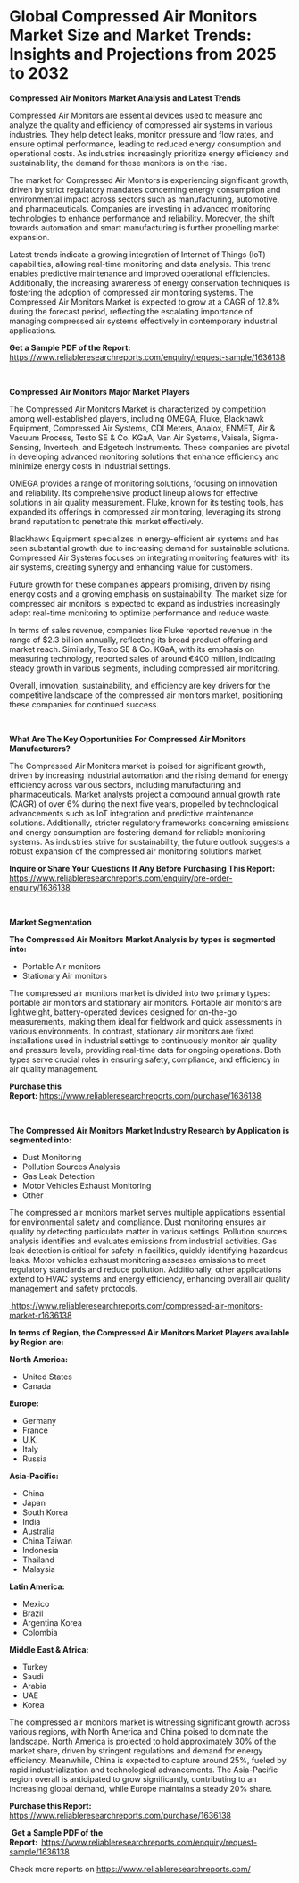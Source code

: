 <p><h1>Global Compressed Air Monitors Market Size and Market Trends: Insights and Projections from 2025 to 2032</h1></p><p><strong>Compressed Air Monitors Market Analysis and Latest Trends</strong></p>
<p><p>Compressed Air Monitors are essential devices used to measure and analyze the quality and efficiency of compressed air systems in various industries. They help detect leaks, monitor pressure and flow rates, and ensure optimal performance, leading to reduced energy consumption and operational costs. As industries increasingly prioritize energy efficiency and sustainability, the demand for these monitors is on the rise.</p><p>The market for Compressed Air Monitors is experiencing significant growth, driven by strict regulatory mandates concerning energy consumption and environmental impact across sectors such as manufacturing, automotive, and pharmaceuticals. Companies are investing in advanced monitoring technologies to enhance performance and reliability. Moreover, the shift towards automation and smart manufacturing is further propelling market expansion.</p><p>Latest trends indicate a growing integration of Internet of Things (IoT) capabilities, allowing real-time monitoring and data analysis. This trend enables predictive maintenance and improved operational efficiencies. Additionally, the increasing awareness of energy conservation techniques is fostering the adoption of compressed air monitoring systems. The Compressed Air Monitors Market is expected to grow at a CAGR of 12.8% during the forecast period, reflecting the escalating importance of managing compressed air systems effectively in contemporary industrial applications.</p></p>
<p><strong>Get a Sample PDF of the Report:&nbsp;</strong> <a href="https://www.reliableresearchreports.com/enquiry/request-sample/1636138?utm_campaign=2480&utm_medium=2&utm_source=Github&utm_content=ia&utm_term=16022025&utm_id=compressed-air-monitors">https://www.reliableresearchreports.com/enquiry/request-sample/1636138</a></p>
<p>&nbsp;</p>
<p><strong>Compressed Air Monitors Major Market Players</strong></p>
<p><p>The Compressed Air Monitors Market is characterized by competition among well-established players, including OMEGA, Fluke, Blackhawk Equipment, Compressed Air Systems, CDI Meters, Analox, ENMET, Air & Vacuum Process, Testo SE & Co. KGaA, Van Air Systems, Vaisala, Sigma-Sensing, Invertech, and Edgetech Instruments. These companies are pivotal in developing advanced monitoring solutions that enhance efficiency and minimize energy costs in industrial settings.</p><p>OMEGA provides a range of monitoring solutions, focusing on innovation and reliability. Its comprehensive product lineup allows for effective solutions in air quality measurement. Fluke, known for its testing tools, has expanded its offerings in compressed air monitoring, leveraging its strong brand reputation to penetrate this market effectively.</p><p>Blackhawk Equipment specializes in energy-efficient air systems and has seen substantial growth due to increasing demand for sustainable solutions. Compressed Air Systems focuses on integrating monitoring features with its air systems, creating synergy and enhancing value for customers.</p><p>Future growth for these companies appears promising, driven by rising energy costs and a growing emphasis on sustainability. The market size for compressed air monitors is expected to expand as industries increasingly adopt real-time monitoring to optimize performance and reduce waste.</p><p>In terms of sales revenue, companies like Fluke reported revenue in the range of $2.3 billion annually, reflecting its broad product offering and market reach. Similarly, Testo SE & Co. KGaA, with its emphasis on measuring technology, reported sales of around €400 million, indicating steady growth in various segments, including compressed air monitoring.</p><p>Overall, innovation, sustainability, and efficiency are key drivers for the competitive landscape of the compressed air monitors market, positioning these companies for continued success.</p></p>
<p>&nbsp;</p>
<p><strong>What Are The Key Opportunities For Compressed Air Monitors Manufacturers?</strong></p>
<p><p>The Compressed Air Monitors market is poised for significant growth, driven by increasing industrial automation and the rising demand for energy efficiency across various sectors, including manufacturing and pharmaceuticals. Market analysts project a compound annual growth rate (CAGR) of over 6% during the next five years, propelled by technological advancements such as IoT integration and predictive maintenance solutions. Additionally, stricter regulatory frameworks concerning emissions and energy consumption are fostering demand for reliable monitoring systems. As industries strive for sustainability, the future outlook suggests a robust expansion of the compressed air monitoring solutions market.</p></p>
<p><strong>Inquire or Share Your Questions If Any Before Purchasing This Report:</strong> <a href="https://www.reliableresearchreports.com/enquiry/pre-order-enquiry/1636138?utm_campaign=2480&utm_medium=2&utm_source=Github&utm_content=ia&utm_term=16022025&utm_id=compressed-air-monitors">https://www.reliableresearchreports.com/enquiry/pre-order-enquiry/1636138</a></p>
<p>&nbsp;</p>
<p><strong>Market Segmentation</strong></p>
<p><strong>The Compressed Air Monitors Market Analysis by types is segmented into:</strong></p>
<p><ul><li>Portable Air monitors</li><li>Stationary Air monitors</li></ul></p>
<p><p>The compressed air monitors market is divided into two primary types: portable air monitors and stationary air monitors. Portable air monitors are lightweight, battery-operated devices designed for on-the-go measurements, making them ideal for fieldwork and quick assessments in various environments. In contrast, stationary air monitors are fixed installations used in industrial settings to continuously monitor air quality and pressure levels, providing real-time data for ongoing operations. Both types serve crucial roles in ensuring safety, compliance, and efficiency in air quality management.</p></p>
<p><strong>Purchase this Report:&nbsp;</strong><a href="https://www.reliableresearchreports.com/purchase/1636138?utm_campaign=2480&utm_medium=2&utm_source=Github&utm_content=ia&utm_term=16022025&utm_id=compressed-air-monitors">https://www.reliableresearchreports.com/purchase/1636138</a></p>
<p>&nbsp;</p>
<p><strong>The Compressed Air Monitors Market Industry Research by Application is segmented into:</strong></p>
<p><ul><li>Dust Monitoring</li><li>Pollution Sources Analysis</li><li>Gas Leak Detection</li><li>Motor Vehicles Exhaust Monitoring</li><li>Other</li></ul></p>
<p><p>The compressed air monitors market serves multiple applications essential for environmental safety and compliance. Dust monitoring ensures air quality by detecting particulate matter in various settings. Pollution sources analysis identifies and evaluates emissions from industrial activities. Gas leak detection is critical for safety in facilities, quickly identifying hazardous leaks. Motor vehicles exhaust monitoring assesses emissions to meet regulatory standards and reduce pollution. Additionally, other applications extend to HVAC systems and energy efficiency, enhancing overall air quality management and safety protocols.</p></p>
<p><a href="https://www.reliableresearchreports.com/compressed-air-monitors-market-r1636138?utm_campaign=2480&utm_medium=2&utm_source=Github&utm_content=ia&utm_term=16022025&utm_id=compressed-air-monitors">&nbsp;https://www.reliableresearchreports.com/compressed-air-monitors-market-r1636138</a></p>
<p><strong>In terms of Region, the Compressed Air Monitors Market Players available by Region are:</strong></p>
<p>
    <p> <strong> North America: </strong>
        <ul>
            <li>United States</li>
            <li>Canada</li>
        </ul>
        </p> 
    <p> <strong> Europe: </strong>
        <ul>
            <li>Germany</li>
            <li>France</li>
            <li>U.K.</li>
            <li>Italy</li>
            <li>Russia</li>
        </ul>
        </p> 
    <p> <strong> Asia-Pacific: </strong>
        <ul>
            <li>China</li>
            <li>Japan</li>
            <li>South Korea</li>
            <li>India</li>
            <li>Australia</li>
            <li>China Taiwan</li>
            <li>Indonesia</li>
            <li>Thailand</li>
            <li>Malaysia</li>
        </ul>
        </p> 
    <p> <strong> Latin America: </strong>
        <ul>
            <li>Mexico</li>
            <li>Brazil</li>
            <li>Argentina Korea</li>
            <li>Colombia</li>
        </ul>
        </p> 
    <p> <strong> Middle East & Africa: </strong>
        <ul>
            <li>Turkey</li>
            <li>Saudi</li>
            <li>Arabia</li>
            <li>UAE</li>
            <li>Korea</li>
        </ul>
    </p>
    </p>
<p><p>The compressed air monitors market is witnessing significant growth across various regions, with North America and China poised to dominate the landscape. North America is projected to hold approximately 30% of the market share, driven by stringent regulations and demand for energy efficiency. Meanwhile, China is expected to capture around 25%, fueled by rapid industrialization and technological advancements. The Asia-Pacific region overall is anticipated to grow significantly, contributing to an increasing global demand, while Europe maintains a steady 20% share.</p></p>
<p><strong>Purchase this Report: </strong><a href="https://www.reliableresearchreports.com/purchase/1636138?utm_campaign=2480&utm_medium=2&utm_source=Github&utm_content=ia&utm_term=16022025&utm_id=compressed-air-monitors">https://www.reliableresearchreports.com/purchase/1636138</a></p>
<p>&nbsp;<strong>Get a Sample PDF of the Report:&nbsp;&nbsp;</strong><a href="https://www.reliableresearchreports.com/enquiry/request-sample/1636138?utm_campaign=2480&utm_medium=2&utm_source=Github&utm_content=ia&utm_term=16022025&utm_id=compressed-air-monitors">https://www.reliableresearchreports.com/enquiry/request-sample/1636138</a></p>
<p><strong></strong></p>
<p>Check more reports on <a href="https://www.reliableresearchreports.com/?utm_campaign=2480&utm_medium=2&utm_source=Github&utm_content=ia&utm_term=16022025&utm_id=compressed-air-monitors">https://www.reliableresearchreports.com/</a></p>